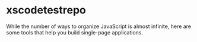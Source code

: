 # xscodetestrepo
While the number of ways to organize JavaScript is almost infinite, here are some tools that help you build single-page applications.
